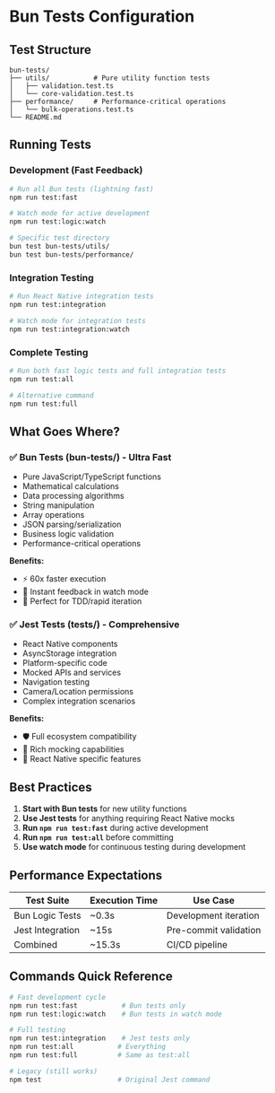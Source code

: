 # Bun Tests Configuration

## Test Structure

```
bun-tests/
├── utils/           # Pure utility function tests
│   ├── validation.test.ts
│   └── core-validation.test.ts
├── performance/     # Performance-critical operations
│   └── bulk-operations.test.ts
└── README.md
```

## Running Tests

### Development (Fast Feedback)

```bash
# Run all Bun tests (lightning fast)
npm run test:fast

# Watch mode for active development
npm run test:logic:watch

# Specific test directory
bun test bun-tests/utils/
bun test bun-tests/performance/
```

### Integration Testing

```bash
# Run React Native integration tests
npm run test:integration

# Watch mode for integration tests
npm run test:integration:watch
```

### Complete Testing

```bash
# Run both fast logic tests and full integration tests
npm run test:all

# Alternative command
npm run test:full
```

## What Goes Where?

### ✅ Bun Tests (bun-tests/) - Ultra Fast

- Pure JavaScript/TypeScript functions
- Mathematical calculations
- Data processing algorithms
- String manipulation
- Array operations
- JSON parsing/serialization
- Business logic validation
- Performance-critical operations

**Benefits:**

- ⚡ 60x faster execution
- 🔄 Instant feedback in watch mode
- 🎯 Perfect for TDD/rapid iteration

### ✅ Jest Tests (**tests**/) - Comprehensive

- React Native components
- AsyncStorage integration
- Platform-specific code
- Mocked APIs and services
- Navigation testing
- Camera/Location permissions
- Complex integration scenarios

**Benefits:**

- 🛡️ Full ecosystem compatibility
- 🔧 Rich mocking capabilities
- 📱 React Native specific features

## Best Practices

1. **Start with Bun tests** for new utility functions
2. **Use Jest tests** for anything requiring React Native mocks
3. **Run `npm run test:fast`** during active development
4. **Run `npm run test:all`** before committing
5. **Use watch mode** for continuous testing during development

## Performance Expectations

| Test Suite       | Execution Time | Use Case              |
| ---------------- | -------------- | --------------------- |
| Bun Logic Tests  | ~0.3s          | Development iteration |
| Jest Integration | ~15s           | Pre-commit validation |
| Combined         | ~15.3s         | CI/CD pipeline        |

## Commands Quick Reference

```bash
# Fast development cycle
npm run test:fast           # Bun tests only
npm run test:logic:watch    # Bun tests in watch mode

# Full testing
npm run test:integration    # Jest tests only
npm run test:all           # Everything
npm run test:full          # Same as test:all

# Legacy (still works)
npm test                   # Original Jest command
```
